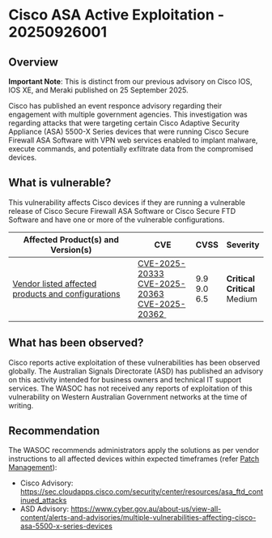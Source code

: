 # Cisco ASA Active Exploitation - 20250926001

## Overview

**Important Note**: This is distinct from our previous advisory on Cisco IOS, IOS XE, and Meraki published on 25 September 2025.

Cisco has published an event responce advisory regarding their engagement with multiple government agencies.
This investigation was regarding attacks that were targeting certain Cisco Adaptive Security Appliance (ASA) 5500-X Series devices that were running Cisco Secure Firewall ASA Software with VPN web services enabled to implant malware, execute commands, and potentially exfiltrate data from the compromised devices.

## What is vulnerable?

This vulnerability affects Cisco devices if they are running a vulnerable release of Cisco Secure Firewall ASA Software or Cisco Secure FTD Software and have one or more of the vulnerable configurations.

| Affected Product(s) and Version(s)                                                                                                        | CVE                                                                                                                                                                                                              | CVSS                  | Severity                                   |
| ----------------------------------------------------------------------------------------------------------------------------------------- | ---------------------------------------------------------------------------------------------------------------------------------------------------------------------------------------------------------------- | --------------------- | ------------------------------------------ |
| [Vendor listed affected products and configurations](https://sec.cloudapps.cisco.com/security/center/resources/asa_ftd_continued_attacks) | [CVE-2025-20333](https://nvd.nist.gov/vuln/detail/CVE-2025-20333) <br> [CVE-2025-20363](https://nvd.nist.gov/vuln/detail/CVE-2025-20363) <br> [CVE-2025-20362 ](https://nvd.nist.gov/vuln/detail/CVE-2025-20362) | 9.9 <br> 9.0 <br> 6.5 | **Critical** <br> **Critical** <br> Medium |

## What has been observed?

Cisco reports active exploitation of these vulnerabilities has been observed globally.
The Australian Signals Directorate (ASD) has published an advisory on this activity intended for business owners and technical IT support services.
The WASOC has not received any reports of exploitation of this vulnerability on Western Australian Government networks at the time of writing.

## Recommendation

The WASOC recommends administrators apply the solutions as per vendor instructions to all affected devices within expected timeframes (refer [Patch Management](../guidelines/patch-management.md)):

- Cisco Advisory: <https://sec.cloudapps.cisco.com/security/center/resources/asa_ftd_continued_attacks>
- ASD Advisory: <https://www.cyber.gov.au/about-us/view-all-content/alerts-and-advisories/multiple-vulnerabilities-affecting-cisco-asa-5500-x-series-devices>
